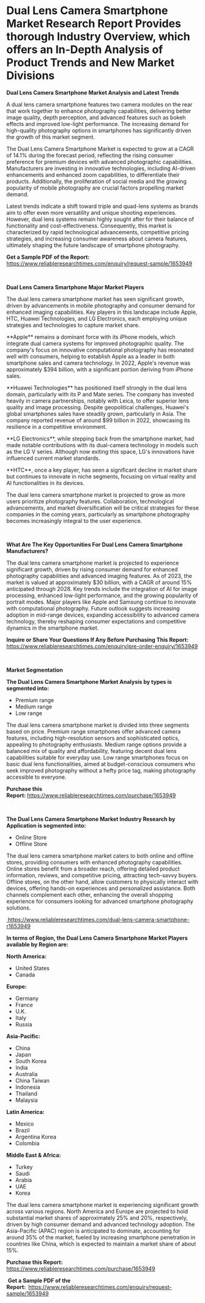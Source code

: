 <p><h1>Dual Lens Camera Smartphone Market Research Report Provides thorough Industry Overview, which offers an In-Depth Analysis of Product Trends and New Market Divisions</h1></p><p><strong>Dual Lens Camera Smartphone Market Analysis and Latest Trends</strong></p>
<p><p>A dual lens camera smartphone features two camera modules on the rear that work together to enhance photography capabilities, delivering better image quality, depth perception, and advanced features such as bokeh effects and improved low-light performance. The increasing demand for high-quality photography options in smartphones has significantly driven the growth of this market segment. </p><p>The Dual Lens Camera Smartphone Market is expected to grow at a CAGR of 14.1% during the forecast period, reflecting the rising consumer preference for premium devices with advanced photographic capabilities. Manufacturers are investing in innovative technologies, including AI-driven enhancements and enhanced zoom capabilities, to differentiate their products. Additionally, the proliferation of social media and the growing popularity of mobile photography are crucial factors propelling market demand. </p><p>Latest trends indicate a shift toward triple and quad-lens systems as brands aim to offer even more versatility and unique shooting experiences. However, dual lens systems remain highly sought after for their balance of functionality and cost-effectiveness. Consequently, this market is characterized by rapid technological advancements, competitive pricing strategies, and increasing consumer awareness about camera features, ultimately shaping the future landscape of smartphone photography.</p></p>
<p><strong>Get a Sample PDF of the Report:&nbsp;</strong> <a href="https://www.reliableresearchtimes.com/enquiry/request-sample/1653949?utm_campaign=2273&utm_medium=2&utm_source=Github&utm_content=ia&utm_term=16042025&utm_id=dual-lens-camera-smartphone">https://www.reliableresearchtimes.com/enquiry/request-sample/1653949</a></p>
<p>&nbsp;</p>
<p><strong>Dual Lens Camera Smartphone Major Market Players</strong></p>
<p><p>The dual lens camera smartphone market has seen significant growth, driven by advancements in mobile photography and consumer demand for enhanced imaging capabilities. Key players in this landscape include Apple, HTC, Huawei Technologies, and LG Electronics, each employing unique strategies and technologies to capture market share.</p><p>**Apple** remains a dominant force with its iPhone models, which integrate dual camera systems for improved photographic quality. The company's focus on innovative computational photography has resonated well with consumers, helping to establish Apple as a leader in both smartphone sales and camera technology. In 2022, Apple's revenue was approximately $394 billion, with a significant portion deriving from iPhone sales.</p><p>**Huawei Technologies** has positioned itself strongly in the dual lens domain, particularly with its P and Mate series. The company has invested heavily in camera partnerships, notably with Leica, to offer superior lens quality and image processing. Despite geopolitical challenges, Huawei's global smartphones sales have steadily grown, particularly in Asia. The company reported revenue of around $99 billion in 2022, showcasing its resilience in a competitive environment.</p><p>**LG Electronics**, while stepping back from the smartphone market, had made notable contributions with its dual-camera technology in models such as the LG V series. Although now exiting this space, LG's innovations have influenced current market standards.</p><p>**HTC**, once a key player, has seen a significant decline in market share but continues to innovate in niche segments, focusing on virtual reality and AI functionalities in its devices.</p><p>The dual lens camera smartphone market is projected to grow as more users prioritize photography features. Collaboration, technological advancements, and market diversification will be critical strategies for these companies in the coming years, particularly as smartphone photography becomes increasingly integral to the user experience.</p></p>
<p>&nbsp;</p>
<p><strong>What Are The Key Opportunities For Dual Lens Camera Smartphone Manufacturers?</strong></p>
<p><p>The dual lens camera smartphone market is projected to experience significant growth, driven by rising consumer demand for enhanced photography capabilities and advanced imaging features. As of 2023, the market is valued at approximately $30 billion, with a CAGR of around 15% anticipated through 2028. Key trends include the integration of AI for image processing, enhanced low-light performance, and the growing popularity of portrait modes. Major players like Apple and Samsung continue to innovate with computational photography. Future outlook suggests increasing adoption in mid-range devices, expanding accessibility to advanced camera technology, thereby reshaping consumer expectations and competitive dynamics in the smartphone market.</p></p>
<p><strong>Inquire or Share Your Questions If Any Before Purchasing This Report:</strong> <a href="https://www.reliableresearchtimes.com/enquiry/pre-order-enquiry/1653949?utm_campaign=2273&utm_medium=2&utm_source=Github&utm_content=ia&utm_term=16042025&utm_id=dual-lens-camera-smartphone">https://www.reliableresearchtimes.com/enquiry/pre-order-enquiry/1653949</a></p>
<p>&nbsp;</p>
<p><strong>Market Segmentation</strong></p>
<p><strong>The Dual Lens Camera Smartphone Market Analysis by types is segmented into:</strong></p>
<p><ul><li>Premium range</li><li>Medium range</li><li>Low range</li></ul></p>
<p><p>The dual lens camera smartphone market is divided into three segments based on price. Premium range smartphones offer advanced camera features, including high-resolution sensors and sophisticated optics, appealing to photography enthusiasts. Medium range options provide a balanced mix of quality and affordability, featuring decent dual lens capabilities suitable for everyday use. Low range smartphones focus on basic dual lens functionalities, aimed at budget-conscious consumers who seek improved photography without a hefty price tag, making photography accessible to everyone.</p></p>
<p><strong>Purchase this Report:&nbsp;</strong><a href="https://www.reliableresearchtimes.com/purchase/1653949?utm_campaign=2273&utm_medium=2&utm_source=Github&utm_content=ia&utm_term=16042025&utm_id=dual-lens-camera-smartphone">https://www.reliableresearchtimes.com/purchase/1653949</a></p>
<p>&nbsp;</p>
<p><strong>The Dual Lens Camera Smartphone Market Industry Research by Application is segmented into:</strong></p>
<p><ul><li>Online Store</li><li>Offline Store</li></ul></p>
<p><p>The dual lens camera smartphone market caters to both online and offline stores, providing consumers with enhanced photography capabilities. Online stores benefit from a broader reach, offering detailed product information, reviews, and competitive pricing, attracting tech-savvy buyers. Offline stores, on the other hand, allow customers to physically interact with devices, offering hands-on experiences and personalized assistance. Both channels complement each other, enhancing the overall shopping experience for consumers looking for advanced smartphone photography solutions.</p></p>
<p><a href="https://www.reliableresearchtimes.com/dual-lens-camera-smartphone-r1653949?utm_campaign=2273&utm_medium=2&utm_source=Github&utm_content=ia&utm_term=16042025&utm_id=dual-lens-camera-smartphone">&nbsp;https://www.reliableresearchtimes.com/dual-lens-camera-smartphone-r1653949</a></p>
<p><strong>In terms of Region, the Dual Lens Camera Smartphone Market Players available by Region are:</strong></p>
<p>
    <p> <strong> North America: </strong>
        <ul>
            <li>United States</li>
            <li>Canada</li>
        </ul>
        </p> 
    <p> <strong> Europe: </strong>
        <ul>
            <li>Germany</li>
            <li>France</li>
            <li>U.K.</li>
            <li>Italy</li>
            <li>Russia</li>
        </ul>
        </p> 
    <p> <strong> Asia-Pacific: </strong>
        <ul>
            <li>China</li>
            <li>Japan</li>
            <li>South Korea</li>
            <li>India</li>
            <li>Australia</li>
            <li>China Taiwan</li>
            <li>Indonesia</li>
            <li>Thailand</li>
            <li>Malaysia</li>
        </ul>
        </p> 
    <p> <strong> Latin America: </strong>
        <ul>
            <li>Mexico</li>
            <li>Brazil</li>
            <li>Argentina Korea</li>
            <li>Colombia</li>
        </ul>
        </p> 
    <p> <strong> Middle East & Africa: </strong>
        <ul>
            <li>Turkey</li>
            <li>Saudi</li>
            <li>Arabia</li>
            <li>UAE</li>
            <li>Korea</li>
        </ul>
    </p>
    </p>
<p><p>The dual lens camera smartphone market is experiencing significant growth across various regions. North America and Europe are projected to hold substantial market shares of approximately 25% and 20%, respectively, driven by high consumer demand and advanced technology adoption. The Asia-Pacific (APAC) region is anticipated to dominate, accounting for around 35% of the market, fueled by increasing smartphone penetration in countries like China, which is expected to maintain a market share of about 15%.</p></p>
<p><strong>Purchase this Report: </strong><a href="https://www.reliableresearchtimes.com/purchase/1653949?utm_campaign=2273&utm_medium=2&utm_source=Github&utm_content=ia&utm_term=16042025&utm_id=dual-lens-camera-smartphone">https://www.reliableresearchtimes.com/purchase/1653949</a></p>
<p>&nbsp;<strong>Get a Sample PDF of the Report:&nbsp;&nbsp;</strong><a href="https://www.reliableresearchtimes.com/enquiry/request-sample/1653949?utm_campaign=2273&utm_medium=2&utm_source=Github&utm_content=ia&utm_term=16042025&utm_id=dual-lens-camera-smartphone">https://www.reliableresearchtimes.com/enquiry/request-sample/1653949</a></p>
<p><strong></strong></p>
<p><p></p><p></p><p></p></p>